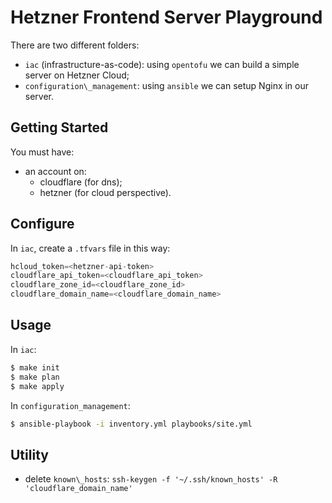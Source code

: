 # Hetzner Frontend Server Playground

There are two different folders:
- `iac` (infrastructure-as-code): using `opentofu` we can build a simple server on Hetzner Cloud;
- `configuration\_management`: using `ansible` we can setup Nginx in our server.

## Getting Started
You must have:
- an account on:
  - cloudflare (for dns);
  - hetzner (for cloud perspective).

## Configure
In `iac`, create a `.tfvars` file in this way:

```tfvars
hcloud_token=<hetzner-api-token>
cloudflare_api_token=<cloudflare_api_token>
cloudflare_zone_id=<cloudflare_zone_id>
cloudflare_domain_name=<cloudflare_domain_name>
```

## Usage
In `iac`:

```bash
$ make init
$ make plan
$ make apply
```

In `configuration_management`:

```bash
$ ansible-playbook -i inventory.yml playbooks/site.yml
```

## Utility
- delete `known\_hosts`: `ssh-keygen -f '~/.ssh/known_hosts' -R 'cloudflare_domain_name'`

